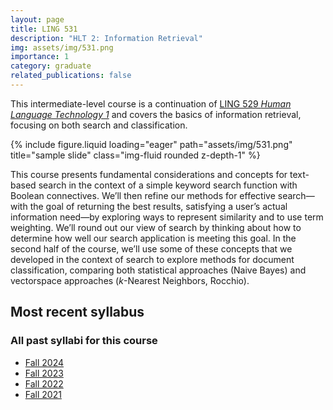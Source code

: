 ```yaml
---
layout: page
title: LING 531
description: "HLT 2: Information Retrieval"
img: assets/img/531.png
importance: 1
category: graduate
related_publications: false
---
```


This intermediate-level course is a continuation of [LING 529 _Human Language Technology 1_](ua_529.md) and covers the basics of information retrieval, focusing on both search and classification.

<div class="row justify-content-sm-center">
    <div class="col-sm mt-3 mt-md-0">
        {% include figure.liquid loading="eager" path="assets/img/531.png" title="sample slide" class="img-fluid rounded z-depth-1" %}
    </div>
</div>

This course presents fundamental considerations and concepts for text-based search in the context of a simple keyword search function with Boolean connectives. We’ll then refine our methods for effective search—with the goal of returning the best results, satisfying a user’s actual information need—by exploring ways to represent similarity and to use term weighting. We’ll round out our view of search by thinking about how to determine how well our search application is meeting this goal. In the second half of the course, we’ll use some of these concepts that we developed in the context of search to explore methods for document classification, comparing both statistical approaches (Naive Bayes) and vectorspace approaches (_k_-Nearest Neighbors, Rocchio).

## Most recent syllabus

<div class="row justify-content-sm-center">
  <div class="col-sm mt-3 mt-md-0">
    <object data="../../assets/pdf/LING531-2024Fall-Jackson.pdf" type='application/pdf' width="100%" height="800">
    </object>
  </div>
</div>

### All past syllabi for this course

- [Fall 2024](../assets/pdf/LING531-2024Fall-Jackson.pdf)
- [Fall 2023](../assets/pdf/LING531-2023Fall-Jackson.pdf)
- [Fall 2022](../assets/pdf/LING531-2022Fall-Jackson.pdf)
- [Fall 2021](../assets/pdf/LING531-2021Fall-Jackson.pdf)
